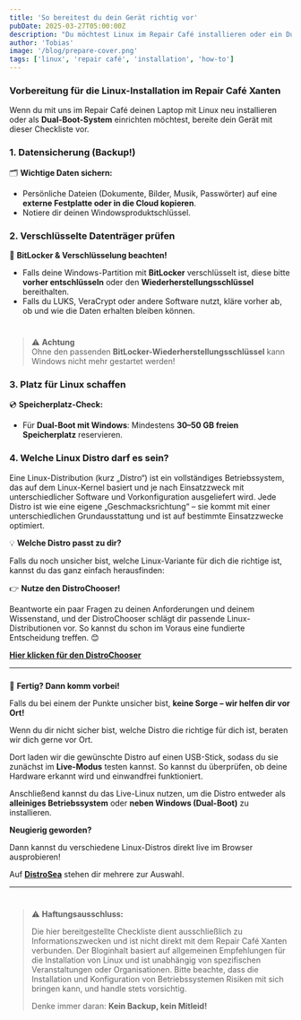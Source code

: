 ```yaml
---
title: 'So bereitest du dein Gerät richtig vor'
pubDate: 2025-03-27T05:00:00Z
description: "Du möchtest Linux im Repair Café installieren oder ein Dual-Boot-System einrichten? Diese Checkliste hilft dir, dein Gerät optimal vorzubereiten!"
author: 'Tobias'
image: '/blog/prepare-cover.png'
tags: ['linux', 'repair café', 'installation', 'how-to']
---
```


### Vorbereitung für die Linux-Installation im Repair Café Xanten

Wenn du mit uns im Repair Café deinen Laptop mit Linux neu installieren oder als **Dual-Boot-System** einrichten möchtest, bereite dein Gerät mit dieser Checkliste vor.

### 1. Datensicherung (Backup!)  

🗂️ **Wichtige Daten sichern:**  
- Persönliche Dateien (Dokumente, Bilder, Musik, Passwörter) auf eine **externe Festplatte oder in die Cloud kopieren**.  
- Notiere dir deinen Windowsproduktschlüssel.


### 2. Verschlüsselte Datenträger prüfen  

🛑 **BitLocker & Verschlüsselung beachten!**  
- Falls deine Windows-Partition mit **BitLocker** verschlüsselt ist, diese bitte **vorher entschlüsseln** oder den **Wiederherstellungsschlüssel** bereithalten.  
- Falls du LUKS, VeraCrypt oder andere Software nutzt, kläre vorher ab, ob und wie die Daten erhalten bleiben können.  

#
> ⚠️ **Achtung**  
Ohne den passenden **BitLocker-Wiederherstellungsschlüssel** kann Windows nicht mehr gestartet werden!  


### 3. Platz für Linux schaffen  

💿 **Speicherplatz-Check:**   
- Für **Dual-Boot mit Windows**: Mindestens **30–50 GB freien Speicherplatz** reservieren.  


### 4. Welche Linux Distro darf es sein?  

Eine Linux-Distribution (kurz „Distro“) ist ein vollständiges Betriebssystem, das auf dem Linux-Kernel basiert und je nach Einsatzzweck mit unterschiedlicher Software und Vorkonfiguration ausgeliefert wird. Jede Distro ist wie eine eigene „Geschmacksrichtung“ – sie kommt mit einer unterschiedlichen Grundausstattung und ist auf bestimmte Einsatzzwecke optimiert.

💡 **Welche Distro passt zu dir?**

Falls du noch unsicher bist, welche Linux-Variante für dich die richtige ist, kannst du das ganz einfach herausfinden:

👉 **Nutze den DistroChooser!**

Beantworte ein paar Fragen zu deinen Anforderungen und deinem Wissenstand, und der DistroChooser schlägt dir passende Linux-Distributionen vor. So kannst du schon im Voraus eine fundierte Entscheidung treffen. 😊

[**Hier klicken für den DistroChooser**](https://distrochooser.de/de)

---
###
🎉 **Fertig? Dann komm vorbei!**  

Falls du bei einem der Punkte unsicher bist, **keine Sorge – wir helfen dir vor Ort!**  

Wenn du dir nicht sicher bist, welche Distro die richtige für dich ist, beraten wir dich gerne vor Ort.  

Dort laden wir die gewünschte Distro auf einen USB-Stick, sodass du sie zunächst im **Live-Modus** testen kannst. So kannst du überprüfen, ob deine Hardware erkannt wird und einwandfrei funktioniert.  

Anschließend kannst du das Live-Linux nutzen, um die Distro entweder als **alleiniges Betriebssystem** oder **neben Windows (Dual-Boot)** zu installieren.

**Neugierig geworden?** 

Dann kannst du verschiedene Linux-Distros direkt live im Browser ausprobieren! 

Auf [**DistroSea**](https://distrosea.com/de) stehen dir mehrere zur Auswahl.

---
#
> ⚠️ **Haftungsausschluss:**
>
> Die hier bereitgestellte Checkliste dient ausschließlich zu Informationszwecken und ist nicht direkt mit dem Repair Café Xanten verbunden. Der Bloginhalt basiert auf allgemeinen Empfehlungen für die Installation von Linux und ist unabhängig von spezifischen Veranstaltungen oder Organisationen. Bitte beachte, dass die Installation und Konfiguration von Betriebssystemen Risiken mit sich bringen kann, und handle stets vorsichtig.
>
> Denke immer daran: **Kein Backup, kein Mitleid!**